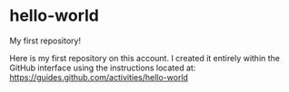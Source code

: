 # hello-world
My first repository!

Here is my first repository on this account. I created it entirely within the GitHub interface using the instructions located at: https://guides.github.com/activities/hello-world
